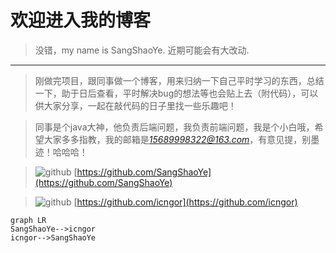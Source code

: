 # 欢迎进入我的博客
>  没错，my name is SangShaoYe.
>  近期可能会有大改动.

---

> 刚做完项目，跟同事做一个博客，用来归纳一下自己平时学习的东西，总结一下，助于日后查看，平时解决bug的想法等也会贴上去（附代码），可以供大家分享，一起在敲代码的日子里找一些乐趣吧！

>同事是个java大神，他负责后端问题，我负责前端问题，我是个小白哦，希望大家多多指教，我的邮箱是*15689998322@163.com*，有意见提，别墨迹！哈哈哈！

>![github](https://avatars0.githubusercontent.com/u/32757145?s=40&v=4) 
[https://github.com/SangShaoYe](https://github.com/SangShaoYe)

>![github](https://avatars2.githubusercontent.com/u/11188837?s=40&v=4) 
[https://github.com/icngor](https://github.com/icngor)

```
graph LR
SangShaoYe-->icngor
icngor-->SangShaoYe
```